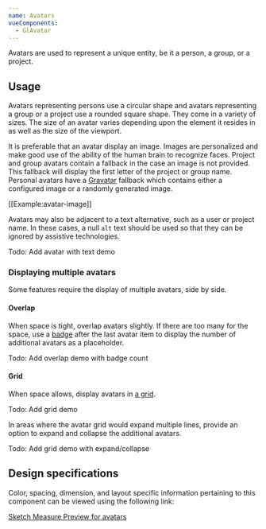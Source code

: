 ```yaml
---
name: Avatars
vueComponents:
  - GlAvatar
---
```


Avatars are used to represent a unique entity, be it a person, a group, or a project.

## Usage

Avatars representing persons use a circular shape and avatars representing a group or a project use a rounded square shape. They come in a variety of sizes. The size of an avatar varies depending upon the element it resides in as well as the size of the viewport.

It is preferable that an avatar display an image. Images are personalized and make good use of the ability of the human brain to recognize faces. Project and group avatars contain a fallback in the case an image is not provided. This fallback will display the first letter of the project or group name. Personal avatars have a [Gravatar](https://gravatar.com) fallback which contains either a configured image or a randomly generated image.

[[Example:avatar-image]]

Avatars may also be adjacent to a text alternative, such as a user or project name. In these cases, a null `alt` text should be used so that they can be ignored by assistive technologies.

Todo: Add avatar with text demo

### Displaying multiple avatars

Some features require the display of multiple avatars, side by side.

#### Overlap

When space is tight, overlap avatars slightly. If there are too many for the space, use a [badge](/components/badge) after the last avatar item to display the number of additional avatars as a placeholder.

Todo: Add overlap demo with badge count

#### Grid

When space allows, display avatars in [a grid](/layout/grid).

Todo: Add grid demo

In areas where the avatar grid would expand multiple lines, provide an option to expand and collapse the additional avatars.

Todo: Add grid demo with expand/collapse

## Design specifications

Color, spacing, dimension, and layout specific information pertaining to this component can be viewed using the following link:

[Sketch Measure Preview for avatars](https://gitlab-org.gitlab.io/gitlab-design/hosted/design-gitlab-specs/avatar-spec-previews/)
